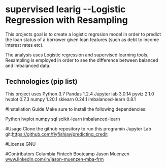 # supervised learig --Logistic Regression with Resampling 

This projects goal is to create a logistic regrssion model in order to predict the loan status of a borrower given 
loan  features (such as debt to income interest rates etc).

The analysis uses Logistic regression and supervised learning tools.  Resampling is employed in order
to see the difference between balanced and imbalanced data.  


## Technologies (pip list)
This project uses Python 3.7
Pandas 1.2.4
Jupyter lab 3.0.14
pyviz 2.1.0
hvplot 0.7.3
numpy 1.20.1
sklearn 0.24.1
imbalanced-learn 0.8.1


#Installation Guide
Make sure to install the following dependencies:

Python 
hvplot
numpy
sql
scikit-learn
imbalanced-learn

#Usage
Clone the github repository to run this programin Jupyter Lab 
git:https://github.com/flyfishjay/predicting_credit


#License
GNU 

#Contributors 
Columbia Fintech Bootcamp
Jason Muenzen www.linkedin.com/in/jason-muenzen-mba-frm